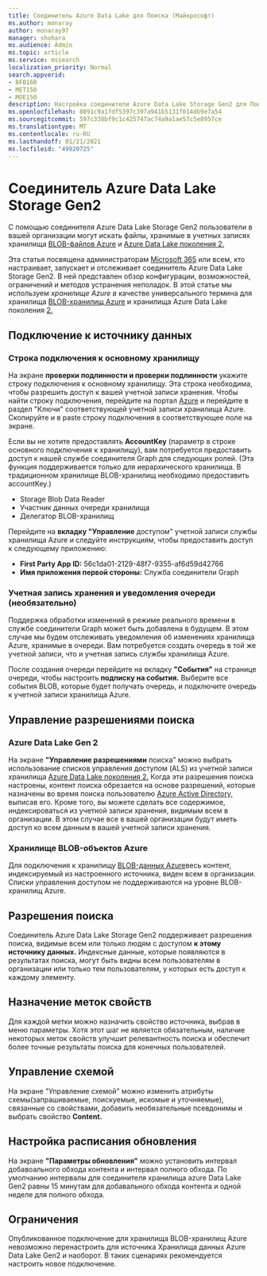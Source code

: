 ```yaml
---
title: Соединитель Azure Data Lake для Поиска (Майкрософт)
ms.author: monaray
author: monaray97
manager: shohara
ms.audience: Admin
ms.topic: article
ms.service: mssearch
localization_priority: Normal
search.appverid:
- BFB160
- MET150
- MOE150
description: Настройка соединители Azure Data Lake Storage Gen2 для Поиска (Майкрософт)
ms.openlocfilehash: 8891c9a1fdf5397c397a941b5131f014db9e7a54
ms.sourcegitcommit: 597c338bf9c1c425747ac74a9a1ae57c5e8957ce
ms.translationtype: MT
ms.contentlocale: ru-RU
ms.lasthandoff: 01/21/2021
ms.locfileid: "49920725"
---
```

# <a name="azure-data-lake-storage-gen2-connector"></a>Соединитель Azure Data Lake Storage Gen2

С помощью соединителя Azure Data Lake Storage Gen2 пользователи в вашей организации могут искать файлы, хранимые в учетных записях хранилища [BLOB-файлов Azure](https://docs.microsoft.com/azure/storage/blobs/storage-blobs-introduction) и [Azure Data Lake поколения 2.](https://docs.microsoft.com/azure/storage/blobs/data-lake-storage-introduction)

Эта статья посвящена администраторам [Microsoft 365](https://www.microsoft.com/microsoft-365) или всем, кто настраивает, запускает и отслеживает соединитель Azure Data Lake Storage Gen2. В ней представлен обзор конфигурации, возможностей, ограничений и методов устранения неполадок. В этой статье мы используем *хранилище Azure в* качестве универсального термина для хранилища [BLOB-хранилищ Azure](https://docs.microsoft.com/azure/storage/blobs/storage-blobs-introduction) и хранилища Azure Data Lake поколения [2.](https://docs.microsoft.com/azure/storage/blobs/data-lake-storage-introduction)

## <a name="connect-to-a-data-source"></a>Подключение к источнику данных

### <a name="primary-storage-connection-string"></a>Строка подключения к основному хранилищу

На экране **проверки подлинности и проверки подлинности** укажите строку подключения к основному хранилищу. Эта строка необходима, чтобы разрешить доступ к вашей учетной записи хранения. Чтобы найти строку подключения, перейдите на  портал [Azure](https://ms.portal.azure.com/#home) и перейдите в раздел "Ключи" соответствующей учетной записи хранилища Azure. Скопируйте и в paste строку подключения в соответствующее поле на экране.

Если вы не хотите предоставлять **AccountKey** (параметр в строке основного подключения к хранилищу), вам потребуется предоставить доступ к нашей службе соединителя Graph для следующих ролей. (Эта функция поддерживается только для иерархического хранилища. В традиционном хранилище BLOB-хранилищ необходимо предоставить accountKey.)
* Storage Blob Data Reader
* Участник данных очереди хранилища
* Делегатор BLOB-хранилищ

Перейдите на **вкладку "Управление** доступом" учетной записи службы хранилища Azure и следуйте инструкциям, чтобы предоставить доступ к следующему приложению:

* **First Party App ID:** 56c1da01-2129-48f7-9355-af6d59d42766
* **Имя приложения первой стороны:** Служба соединители Graph

### <a name="storage-account-and-queue-notifications-optional"></a>Учетная запись хранения и уведомления очереди (необязательно)

Поддержка обработки изменений в режиме реального времени в службе соединители Graph может быть добавлена в будущем. В этом случае мы будем отслеживать уведомления об изменениях хранилища Azure, хранимые в очереди. Вам потребуется создать очередь в той же учетной записи, что и учетная запись службы хранилища Azure.

После создания очереди перейдите на вкладку **"События"** на странице очереди, чтобы настроить **подписку на события.** Выберите все события BLOB, которые будет получать очередь, и подключите очередь к учетной записи хранилища Azure.

## <a name="manage-search-permissions"></a>Управление разрешениями поиска

### <a name="azure-data-lake-gen-2"></a>Azure Data Lake Gen 2

На экране **"Управление разрешениями** поиска" можно выбрать использование списков управления доступом (ALS) из учетной записи хранилища [Azure Data Lake поколения 2.](https://docs.microsoft.com/azure/storage/blobs/data-lake-storage-introduction) Когда эти разрешения поиска настроены, контент поиска обрезается на основе разрешений, которые назначены во время поиска пользователю [Azure Active Directory,](https://docs.microsoft.com/azure/active-directory/) выписав его. Кроме того, вы можете сделать все содержимое, индексироваться из учетной записи хранения, видимым всем в организации. В этом случае все в вашей организации будут иметь доступ ко всем данным в вашей учетной записи хранения.

### <a name="azure-blob-storage"></a>Хранилище BLOB-объектов Azure

Для подключения к хранилищу [BLOB-данных Azure](https://docs.microsoft.com/azure/storage/blobs/storage-blobs-introduction)весь контент, индексируемый из настроенного источника, виден всем в организации. Списки управления доступом не поддерживаются на уровне BLOB-хранилищ Azure.

## <a name="search-permissions"></a>Разрешения поиска

Соединитель Azure Data Lake Storage Gen2 поддерживает  разрешения поиска, видимые всем или только людям с доступом **к этому источнику данных.** Индексные данные, которые появляются в результатах поиска, могут быть видны всем пользователям в организации или только тем пользователям, у которых есть доступ к каждому элементу.

## <a name="assign-property-labels"></a>Назначение меток свойств

Для каждой метки можно назначить свойство источника, выбрав в меню параметры. Хотя этот шаг не является обязательным, наличие некоторых меток свойств улучшит релевантность поиска и обеспечит более точные результаты поиска для конечных пользователей.

## <a name="manage-schema"></a>Управление схемой

На  экране "Управление схемой" можно изменить атрибуты схемы(запрашиваемые, поискуемые, искомые и уточняемые), связанные со свойствами, добавить необязательные псевдонимы и выбрать свойство **Content.**  

## <a name="set-the-refresh-schedule"></a>Настройка расписания обновления

На экране **"Параметры обновления"** можно установить интервал добавоального обхода контента и интервал полного обхода. По умолчанию интервалы для соединителя хранилища azure Data Lake Gen2 равны 15 минутам для добавального обхода контента и одной неделе для полного обхода.

## <a name="limitations"></a>Ограничения

Опубликованное подключение для хранилища BLOB-хранилищ Azure невозможно перенастроить для источника Хранилища данных Azure Data Lake Gen2 и наоборот. В таких сценариях рекомендуется настроить новое подключение.
